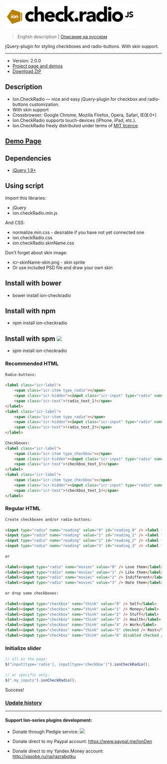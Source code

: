 ![ion.checkRadio](_tmp/logo-ion-check-radio.png)

> English description | <a href="readme.ru.md">Описание на русском</a>

jQuery-plugin for styling checkboxes and radio-buttons. With skin support.

***

* Version: 2.0.0
* <a href="http://ionden.com/a/plugins/ion.checkRadio/en.html">Project page and demos</a>
* <a href="http://ionden.com/a/plugins/ion.checkRadio/ion.checkRadio-2.0.0.zip">Download ZIP</a>

## Description
* Ion.CheckRadio — nice and easy jQuery-plugin for checkbox and radio-buttons customization.
* With skin support
* Crossbrowser: Google Chrome, Mozilla Firefox, Opera, Safari, IE(8.0+)
* Ion.CheckRadio supports touch-devices (iPhone, iPad, etc.).
* Ion.CheckRadio freely distributed under terms of <a href="http://ionden.com/a/plugins/licence-en.html" target="_blank">MIT licence</a>.

## <a href="http://ionden.com/a/plugins/ion.checkRadio/demo.html">Demo Page</a>

## Dependencies
* <a href="http://jquery.com/" target="_blank">jQuery 1.9+</a>

## Using script

Import this libraries:
* jQuery
* ion.checkRadio.min.js

And CSS:
* normalize.min.css - desirable if you have not yet connected one
* ion.checkRadio.css
* ion.checkRadio.skinName.css

Don't forget about skin image:
* icr-skinName-skin.png - skin sprite
* Or use included PSD file and draw your own skin

## Install with bower
* bower install ion-checkradio

## Install with npm
* npm install ion-checkradio

## Install with spm [![](http://spmjs.io/badge/ion-checkradio)](http://spmjs.io/package/ion-checkradio)
* spm install ion-checkradio

### Recommended HTML
```html
Radio-buttons:

<label class="icr-label">
    <span class="icr-item type_radio"></span>
    <span class="icr-hidden"><input class="icr-input" type="radio" name="!group_name!" value="!radio_value_1!" /></span>
    <span class="icr-text">!radio_text_1!</span>
</label>
<label class="icr-label">
    <span class="icr-item type_radio"></span>
    <span class="icr-hidden"><input class="icr-input" type="radio" name="!group_name!" value="!radio_value_2!" /></span>
    <span class="icr-text">!radio_text_2!</span>
</label>

Checkboxes:
<label class="icr-label">
    <span class="icr-item type_checkbox"></span>
    <span class="icr-hidden"><input class="icr-input" type="radio" name="!group_name!" value="!checkbox_value_1!" /></span>
    <span class="icr-text">!checkbox_text_1!</span>
</label>
<label class="icr-label">
    <span class="icr-item type_checkbox"></span>
    <span class="icr-hidden"><input class="icr-input" type="radio" name="!group_name!" value="!checkbox_value_2!" /></span>
    <span class="icr-text">!checkbox_text_1!</span>
</label>
```

 
### Regular HTML
```html
Create checkboxes and/or radio-buttons:

<input type="radio" name="reading" value="0" id="reading_0" /> <label for="reading_0">Very much</label>
<input type="radio" name="reading" value="1" id="reading_1" /> <label for="reading_1">Sometimes</label>
<input type="radio" name="reading" value="2" id="reading_2" /> <label for="reading_2">Better watch movie</label>
<input type="radio" name="reading" value="3" id="reading_3" /> <label for="reading_3">Hate it</label>

or

<label><input type="radio" name="movies" value="0" /> Love them</label>
<label><input type="radio" name="movies" value="1" /> Like them</label>
<label><input type="radio" name="movies" value="2" /> Indifferent</label>
<label><input type="radio" name="movies" value="3" /> Hate them</label>

or drop some checkboxes:

<label><input type="checkbox" name="think" value="0" /> Self</label>
<label><input type="checkbox" name="think" value="1" /> Money</label>
<label><input type="checkbox" name="think" value="2" /> Stuff</label>
<label><input type="checkbox" name="think" value="3" /> Health</label>
<label><input type="checkbox" name="think" value="4" /> Work</label>
<label><input type="checkbox" name="think" value="5" checked /> Rest</label>
<label><input type="checkbox" name="think" value="6" disabled checked /> Sex</label>
```

### Initialize slider
```javascript
// all on the page:
$("input[type='radio'], input[type='checkbox']").ionCheckRadio();

// or specific only:
$(".my_inputs").ionCheckRadio();
```

Success!


### <a href="history.md">Update history</a>

***

#### Support Ion-series plugins development:

* Donate through Pledgie service: [![](https://pledgie.com/campaigns/25694.png?skin_name=chrome)](https://pledgie.com/campaigns/25694)

* Donate direct to my Paypal account: https://www.paypal.me/IonDen

* Donate direct to my Yandex.Money account: http://yasobe.ru/na/razrabotku
